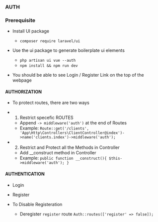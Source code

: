 ### AUTH

### Prerequisite

-   Install UI package

    -   `composer require laravel/ui`

-   Use the ui package to generate boilerplate ui elements

    -   `php artisan ui vue --auth`
    -   `npm install && npm run dev`

-   You should be able to see Login / Register Link on the top of the webpage

#### AUTHORIZATION

-   To protect routes, there are two ways

-   1. Restrict specefic ROUTES

    -   Append `-> middleware('auth')` at the end of Routes
    -   Example:
        `Route::get('/clients', 'App\Http\Controllers\ClientController@index')->name('clients.index')->middleware('auth');`

-   2. Restrict and Protect all the Methods in Controller
    -   Add \_\_construct method in Controller
    -   Example:
        `public function __construct(){ $this->middleware('auth'); }`

#### AUTHENTICATION

-   Login
-   Register

-   To Disable Registeration
    -   Deregister `register` route
        `Auth::routes(['register' => false]);`
